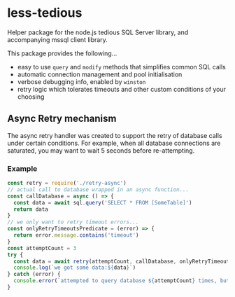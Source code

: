 # less-tedious

Helper package for the node.js tedious SQL Server library, and accompanying mssql client library.

This package provides the following...

- easy to use `query` and `modify` methods that simplifies common SQL calls
- automatic connection management and pool initialisation
- verbose debugging info, enabled by `winston`
- retry logic which tolerates timeouts and other custom conditions of your choosing


## Async Retry mechanism

The async retry handler was created to support the retry of database calls under certain conditions.
For example, when all database connections are saturated, you may want to wait 5 seconds before re-attempting.

### Example

```javascript
const retry = require('./retry-async')
// actual call to database wrapped in an async function... 
const callDatabase = async () => {
  const data = await sql.query('SELECT * FROM [SomeTable]')
  return data
}
// we only want to retry timeout errors...
const onlyRetryTimeoutsPredicate = (error) => {
  return error.message.contains('timeout')
}
const attemptCount = 3
try {
  const data = await retry(attemptCount, callDatabase, onlyRetryTimeoutsPredicate)
  console.log(`we got some data:${data}`)
} catch (error) {
  console.error(`attempted to query database ${attemptCount} times, but all calls were unsuccessful`)
}
```
